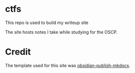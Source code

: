 # ctfs

This repo is used to build my writeup site

The site hosts notes I take while studying for the OSCP.

# Credit

The template used for this site was [obsidian-publish-mkdocs](https://github.com/jobindj/obsidian-publish-mkdocs).
